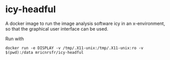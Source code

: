 # icy-headful
A docker image to run the image analysis software icy in an x-environment, so that the graphical user interface can be used.

Run with 

	docker run -e DISPLAY -v /tmp/.X11-unix:/tmp/.X11-unix:ro -v $(pwd):/data mricnrsfr/icy-headful
